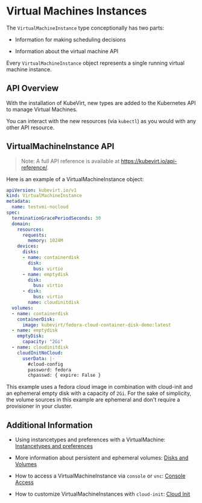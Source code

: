 # Virtual Machines Instances

The `VirtualMachineInstance` type conceptionally has two parts:

-   Information for making scheduling decisions

-   Information about the virtual machine API

Every `VirtualMachineInstance` object represents a single running
virtual machine instance.

## API Overview

With the installation of KubeVirt, new types are added to the Kubernetes
API to manage Virtual Machines.

You can interact with the new resources (via `kubectl`) as you would
with any other API resource.

## VirtualMachineInstance API

> Note: A full API reference is available at
> <https://kubevirt.io/api-reference/>.

Here is an example of a VirtualMachineInstance object:

```yaml
apiVersion: kubevirt.io/v1
kind: VirtualMachineInstance
metadata:
  name: testvmi-nocloud
spec:
  terminationGracePeriodSeconds: 30
  domain:
    resources:
      requests:
        memory: 1024M
    devices:
      disks:
      - name: containerdisk
        disk:
          bus: virtio
      - name: emptydisk
        disk:
          bus: virtio
      - disk:
          bus: virtio
        name: cloudinitdisk
  volumes:
  - name: containerdisk
    containerDisk:
      image: kubevirt/fedora-cloud-container-disk-demo:latest
  - name: emptydisk
    emptyDisk:
      capacity: "2Gi"
  - name: cloudinitdisk
    cloudInitNoCloud:
      userData: |-
        #cloud-config
        password: fedora
        chpasswd: { expire: False }
```

This example uses a fedora cloud image in combination with cloud-init
and an ephemeral empty disk with a capacity of `2Gi`. For the sake of
simplicity, the volume sources in this example are ephemeral and don't
require a provisioner in your cluster.

## Additional Information

-   Using instancetypes and preferences with a VirtualMachine:
    [Instancetypes and preferences](./instancetypes.md)

-   More information about persistent and ephemeral volumes:
    [Disks and Volumes](./disks_and_volumes.md)

-   How to access a VirtualMachineInstance via `console` or `vnc`:
    [Console Access](./accessing_virtual_machines.md)

-   How to customize VirtualMachineInstances with `cloud-init`:
    [Cloud Init](./startup_scripts.md#cloud-init)
